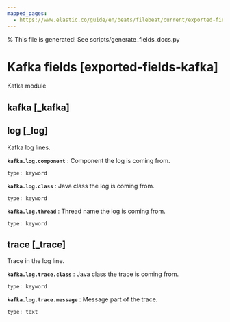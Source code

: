 ```yaml
---
mapped_pages:
  - https://www.elastic.co/guide/en/beats/filebeat/current/exported-fields-kafka.html
---
```


% This file is generated! See scripts/generate_fields_docs.py

# Kafka fields [exported-fields-kafka]

Kafka module

## kafka [_kafka]



## log [_log]

Kafka log lines.

**`kafka.log.component`**
:   Component the log is coming from.

    type: keyword


**`kafka.log.class`**
:   Java class the log is coming from.

    type: keyword


**`kafka.log.thread`**
:   Thread name the log is coming from.

    type: keyword


## trace [_trace]

Trace in the log line.

**`kafka.log.trace.class`**
:   Java class the trace is coming from.

    type: keyword


**`kafka.log.trace.message`**
:   Message part of the trace.

    type: text


